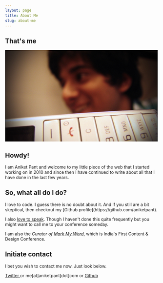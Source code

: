 ```yaml
---
layout: page
title: About Me
slug: about-me
---
```


<div class="g one-whole">

<div class="g one-quarter">
	<h2>That's me</h2>
</div>

<div class="g three-quarters">
	<img class="media" src="../assets/images/thats-me.jpg" />
</div>

<div class="g one-quarter">
	<h2>Howdy!</h2>
</div>

<div class="g three-quarters" markdown="1">
I am Aniket Pant and welcome to my little piece of the web that I started working on in 2010 and since then I have continued to write about all that I have done in the last few years.
</div>

<div class="g one-quarter">
	<h2>So, what all do I do?</h2>
</div>

<div class="g three-quarters" markdown="1">
I love to code. I guess there is no doubt about it. And if you still are a bit skeptical, then checkout my [Github profile](https://github.com/aniketpant).

I also [love to speak](/speaking). Though I haven't done this quite frequently but you might want to call me to your conference someday.

I am also the _Curator of [Mark My Word](http://markmyword.in)_, which is India's First Content &amp; Design Conference.
</div>

<div class="g one-quarter">
	<h2>Initiate contact</h2>
</div>

<div class="g three-quarters">
<p>I bet you wish to contact me now. Just look below.</p>
<div class="this-or-this">
<a href="http://twitter.com/aniket_pant" class="this-or-this__this  one-fifths">
Twitter
</a>
<span class="this-or-this__or  one-fifth">
or
</span>
<span class="this-or-this__this  one-fifths highlight">
me[at]aniketpant[dot]com
</span>
<span class="this-or-this__or  one-fifth">
or
</span>
<a href="https://github.com/aniketpant" class="this-or-this__this  one-fifths">
Github
</a>
</div>
</div>
</div>
